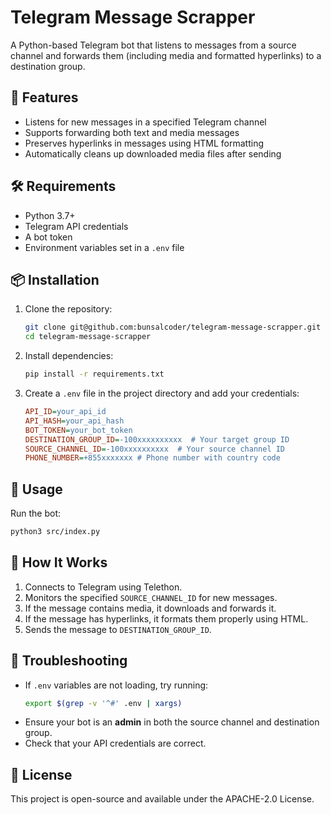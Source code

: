 # Telegram Message Scrapper

A Python-based Telegram bot that listens to messages from a source channel and forwards them (including media and formatted hyperlinks) to a destination group.

## 🚀 Features
- Listens for new messages in a specified Telegram channel
- Supports forwarding both text and media messages
- Preserves hyperlinks in messages using HTML formatting
- Automatically cleans up downloaded media files after sending

## 🛠️ Requirements
- Python 3.7+
- Telegram API credentials
- A bot token
- Environment variables set in a `.env` file

## 📦 Installation

1. Clone the repository:
   ```sh
   git clone git@github.com:bunsalcoder/telegram-message-scrapper.git
   cd telegram-message-scrapper
   ```

2. Install dependencies:
   ```sh
   pip install -r requirements.txt
   ```

3. Create a `.env` file in the project directory and add your credentials:
   ```ini
   API_ID=your_api_id
   API_HASH=your_api_hash
   BOT_TOKEN=your_bot_token
   DESTINATION_GROUP_ID=-100xxxxxxxxxx  # Your target group ID
   SOURCE_CHANNEL_ID=-100xxxxxxxxxx  # Your source channel ID
   PHONE_NUMBER=+855xxxxxxx # Phone number with country code
   ```

## 🔧 Usage

Run the bot:
```sh
python3 src/index.py
```

## 📜 How It Works
1. Connects to Telegram using Telethon.
2. Monitors the specified `SOURCE_CHANNEL_ID` for new messages.
3. If the message contains media, it downloads and forwards it.
4. If the message has hyperlinks, it formats them properly using HTML.
5. Sends the message to `DESTINATION_GROUP_ID`.

## 🛑 Troubleshooting
- If `.env` variables are not loading, try running:
  ```sh
  export $(grep -v '^#' .env | xargs)
  ```
- Ensure your bot is an **admin** in both the source channel and destination group.
- Check that your API credentials are correct.

## 📜 License
This project is open-source and available under the APACHE-2.0 License.


